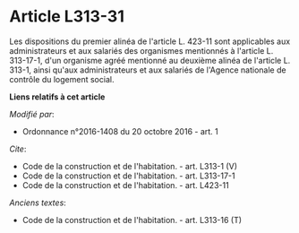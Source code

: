 # Article L313-31

Les dispositions du premier alinéa de l'article L. 423-11 sont applicables aux administrateurs et aux salariés des organismes
mentionnés à l'article L. 313-17-1, d'un organisme agréé mentionné au deuxième alinéa de l'article L. 313-1, ainsi qu'aux
administrateurs et aux salariés de l'Agence nationale de contrôle du logement social.

**Liens relatifs à cet article**

_Modifié par_:

  - Ordonnance n°2016-1408 du 20 octobre 2016 - art. 1

_Cite_:

  - Code de la construction et de l'habitation. - art. L313-1 (V)
  - Code de la construction et de l'habitation. - art. L313-17-1
  - Code de la construction et de l'habitation. - art. L423-11

_Anciens textes_:

  - Code de la construction et de l'habitation. - art. L313-16 (T)

